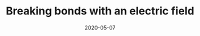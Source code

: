 ---
title: Breaking bonds with an electric field
layout: default
modal-id: 4
date: 2020-05-07
img: evaporate.png
alt: image-alt
project-date: April 2020
action: <a href="https://journals.aps.org/prl/abstract/10.1103/PhysRevLett.118.106101">Read the paper</a><p>(Requires journal subscription)</p>
category: Research Paper
description: Strong (10^10 V/m) electric fields capable of inducing atomic bond breaking represent a powerful tool for surface chemistry. However, their exact effects are difficult to predict due to a lack of suitable tools to probe their associated atomic-scale mechanisms. Here we introduce a generalized dipole correction for charged repeated-slab models that controls the electric field on both sides of the slab, thereby enabling direct theoretical treatment of field-induced bond-breaking events. As a prototype application, we consider field evaporation from a kinked W surface. We reveal two qualitatively different desorption mechanisms that can be selected by the magnitude of the applied field.
---